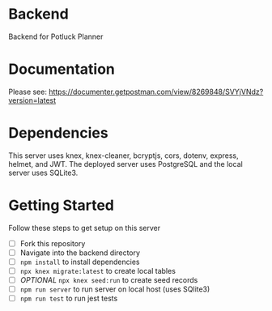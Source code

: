 # Backend

Backend for Potluck Planner

# Documentation

Please see: https://documenter.getpostman.com/view/8269848/SVYjVNdz?version=latest

# Dependencies

This server uses knex, knex-cleaner, bcryptjs, cors, dotenv, express, helmet, and JWT. The deployed server uses PostgreSQL and the local server uses SQLite3.

# Getting Started

Follow these steps to get setup on this server

- [ ] Fork this repository
- [ ] Navigate into the backend directory
- [ ] `npm install` to install dependencies
- [ ] `npx knex migrate:latest` to create local tables
- [ ] _OPTIONAL_ `npx knex seed:run` to create seed records
- [ ] `npm run server` to run server on local host (uses SQlite3)
- [ ] `npm run test` to run jest tests
